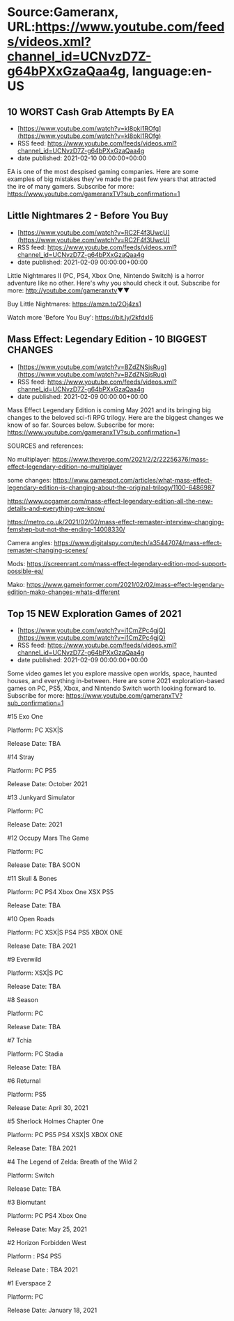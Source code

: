 # Source:Gameranx, URL:https://www.youtube.com/feeds/videos.xml?channel_id=UCNvzD7Z-g64bPXxGzaQaa4g, language:en-US

## 10 WORST Cash Grab Attempts By EA
 - [https://www.youtube.com/watch?v=kI8pkI1ROfg](https://www.youtube.com/watch?v=kI8pkI1ROfg)
 - RSS feed: https://www.youtube.com/feeds/videos.xml?channel_id=UCNvzD7Z-g64bPXxGzaQaa4g
 - date published: 2021-02-10 00:00:00+00:00

EA is one of the most despised gaming companies. Here are some examples of big mistakes they've made the past few years that attracted the ire of many gamers.
Subscribe for more: https://www.youtube.com/gameranxTV?sub_confirmation=1

## Little Nightmares 2 - Before You Buy
 - [https://www.youtube.com/watch?v=RC2F4f3UwcU](https://www.youtube.com/watch?v=RC2F4f3UwcU)
 - RSS feed: https://www.youtube.com/feeds/videos.xml?channel_id=UCNvzD7Z-g64bPXxGzaQaa4g
 - date published: 2021-02-09 00:00:00+00:00

Little Nightmares II (PC, PS4, Xbox One, Nintendo Switch) is a horror adventure like no other. Here's why you should check it out.
Subscribe for more: http://youtube.com/gameranxtv​ ▼▼

Buy Little Nightmares: https://amzn.to/2Oj4zs1


Watch more 'Before You Buy': https://bit.ly/2kfdxI6​

## Mass Effect: Legendary Edition - 10 BIGGEST CHANGES
 - [https://www.youtube.com/watch?v=BZdZNSjsRug](https://www.youtube.com/watch?v=BZdZNSjsRug)
 - RSS feed: https://www.youtube.com/feeds/videos.xml?channel_id=UCNvzD7Z-g64bPXxGzaQaa4g
 - date published: 2021-02-09 00:00:00+00:00

Mass Effect Legendary Edition is coming May 2021 and its bringing big changes to the beloved sci-fi RPG trilogy. Here are the biggest changes we know of so far. Sources below.
Subscribe for more: https://www.youtube.com/gameranxTV?sub_confirmation=1

SOURCES and references:

No multiplayer: https://www.theverge.com/2021/2/2/22256376/mass-effect-legendary-edition-no-multiplayer

some changes: https://www.gamespot.com/articles/what-mass-effect-legendary-edition-is-changing-about-the-original-trilogy/1100-6486987

https://www.pcgamer.com/mass-effect-legendary-edition-all-the-new-details-and-everything-we-know/

https://metro.co.uk/2021/02/02/mass-effect-remaster-interview-changing-femshep-but-not-the-ending-14008330/

Camera angles: https://www.digitalspy.com/tech/a35447074/mass-effect-remaster-changing-scenes/


Mods: https://screenrant.com/mass-effect-legendary-edition-mod-support-possible-ea/

Mako: https://www.gameinformer.com/2021/02/02/mass-effect-legendary-edition-mako-changes-whats-different

## Top 15 NEW Exploration Games of 2021
 - [https://www.youtube.com/watch?v=i1CmZPc4gjQ](https://www.youtube.com/watch?v=i1CmZPc4gjQ)
 - RSS feed: https://www.youtube.com/feeds/videos.xml?channel_id=UCNvzD7Z-g64bPXxGzaQaa4g
 - date published: 2021-02-09 00:00:00+00:00

Some video games let you explore massive open worlds, space, haunted houses, and everything in-between. Here are some 2021 exploration-based games on PC, PS5, Xbox, and Nintendo Switch worth looking forward to.
Subscribe for more: https://www.youtube.com/gameranxTV?sub_confirmation=1

#15 Exo One

Platform: PC XSX|S

Release Date: TBA



#14 Stray

Platform: PC PS5

Release Date: October 2021



#13 Junkyard Simulator

Platform: PC 

Release Date: 2021 



#12 Occupy Mars The Game 

Platform: PC

Release Date: TBA SOON



#11 Skull & Bones 

Platform: PC PS4 Xbox One XSX PS5

Release Date: TBA



#10 Open Roads

Platform: PC XSX|S PS4 PS5 XBOX ONE 

Release Date: TBA 2021



#9 Everwild 

Platform: XSX|S PC

Release Date: TBA



#8 Season

Platform: PC

Release Date: TBA



#7 Tchia

Platform: PC Stadia

Release Date: TBA



#6 Returnal

Platform: PS5

Release Date: April 30, 2021 



#5 Sherlock Holmes Chapter One 

Platform: PC PS5 PS4 XSX|S XBOX ONE

Release Date: TBA 2021



#4 The Legend of Zelda: Breath of the Wild 2 

Platform: Switch

Release Date: TBA



#3 Biomutant 

Platform: PC PS4 Xbox One

Release Date: May 25, 2021 



#2 Horizon Forbidden West 

Platform : PS4 PS5

Release Date : TBA 2021 



#1 Everspace 2

Platform: PC

Release Date: January 18, 2021

